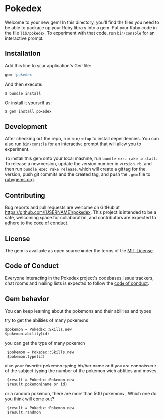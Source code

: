 # Pokedex

Welcome to your new gem! In this directory, you'll find the files you need to be able to package up your Ruby library into a gem. Put your Ruby code in the file `lib/pokedex`. To experiment with that code, run `bin/console` for an interactive prompt.


## Installation

Add this line to your application's Gemfile:

```ruby
gem 'pokedex'
```

And then execute:

    $ bundle install

Or install it yourself as:

    $ gem install pokedex

## Development

After checking out the repo, run `bin/setup` to install dependencies. You can also run `bin/console` for an interactive prompt that will allow you to experiment.

To install this gem onto your local machine, run `bundle exec rake install`. To release a new version, update the version number in `version.rb`, and then run `bundle exec rake release`, which will create a git tag for the version, push git commits and the created tag, and push the `.gem` file to [rubygems.org](https://rubygems.org).

## Contributing

Bug reports and pull requests are welcome on GitHub at https://github.com/[USERNAME]/pokedex. This project is intended to be a safe, welcoming space for collaboration, and contributors are expected to adhere to the [code of conduct](https://github.com/[USERNAME]/pokedex/blob/master/CODE_OF_CONDUCT.md).

## License

The gem is available as open source under the terms of the [MIT License](https://opensource.org/licenses/MIT).

## Code of Conduct

Everyone interacting in the Pokedex project's codebases, issue trackers, chat rooms and mailing lists is expected to follow the [code of conduct](https://github.com/[USERNAME]/pokedex/blob/master/CODE_OF_CONDUCT.md).


## Gem behavior

You can keep learning about the pokemons and their abilities and types


try to get the abilities of many pokemons
    
    $pokemon = Pokedex::Skills.new
    $pokemon.ability(id)

you can get the type of many pokemon
    
     $pokemon = Pokedex::Skills.new
     $pokemon.type(id)

also your favortite pokemon typing his/her name or if you are connoisseur of the subject typing the number of the pokemon wich abilities and moves

     $result = Pokedex::Pokemon.new
     $result.pokemon(name or id)

or a random pokemon, there are more than 500 pokemons , Which one do you think will come out?
     
     $result = Pokedex::Pokemon.new
     $result.randmon
